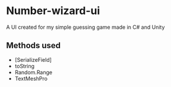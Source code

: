 # Number-wizard-ui

A UI created for my simple guessing game made in C# and Unity

## Methods used

* [SerializeField]
* toString
* Random.Range
* TextMeshPro
